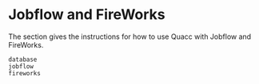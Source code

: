 # Jobflow and FireWorks

The section gives the instructions for how to use Quacc with Jobflow and FireWorks.

```{toctree}
database
jobflow
fireworks
```
